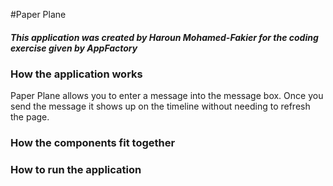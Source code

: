 #Paper Plane
#### _This application was created by Haroun Mohamed-Fakier for the coding exercise given by AppFactory_

### How the application works

Paper Plane allows you to enter a message into the message box. 
Once you send the message it shows up on the timeline without needing to refresh the page.

### How the components fit together


### How to run the application